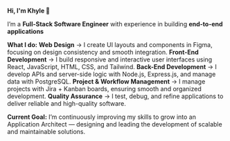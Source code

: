 **Hi, I'm Khyle 🤖**

I’m a **Full-Stack Software Engineer** with experience in building **end-to-end applications**

**What I do:**
**Web Design** → I create UI layouts and components in Figma, focusing on design consistency and smooth integration.
**Front-End Development** → I build responsive and interactive user interfaces using React, JavaScript, HTML, CSS, and Tailwind.
**Back-End Development** → I develop APIs and server-side logic with Node.js, Express.js, and manage data with PostgreSQL.
**Project & Workflow Management** → I manage projects with Jira + Kanban boards, ensuring smooth and organized development.
**Quality Assurance** → I test, debug, and refine applications to deliver reliable and high-quality software.

**Current Goal:**
I’m continuously improving my skills to grow into an Application Architect — designing and leading the development of scalable and maintainable solutions.

